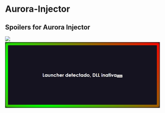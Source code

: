# Aurora-Injector
## Spoilers for Aurora Injector

<img src="/assets/img/recording-2023-12-18-19-39-47.gif">
<img src="/assets/img/image.png">
